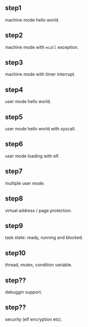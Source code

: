 ## step1
machine mode hello world.

## step2
machine mode with `ecall` exception.

## step3
machine mode with timer interrupt.

## step4
user mode hello world.

## step5
user mode hello world with syscall.

## step6
user mode loading with elf.

## step7
multiple user mode.

## step8
virtual address / page protection.

## step9
task state: ready, running and blocked.

## step10
thread, mutex, condition variable.

## step??
debuggin support.

## step??
security (elf encryption etc).
